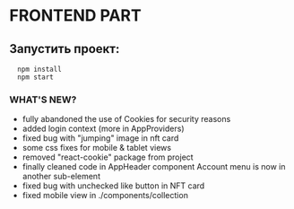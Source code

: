 # FRONTEND PART

## Запустить проект:

```
  npm install
  npm start
```

### WHAT'S NEW?

+ fully abandoned the use of Cookies for security reasons
+ added login context (more in AppProviders)
+ fixed bug with "jumping" image in nft card
+ some css fixes for mobile & tablet views
+ removed "react-cookie" package from project
+ finally cleaned code in AppHeader component
  Account menu is now in another sub-element
+ fixed bug with unchecked like button in NFT card
+ fixed mobile view in ./components/collection 